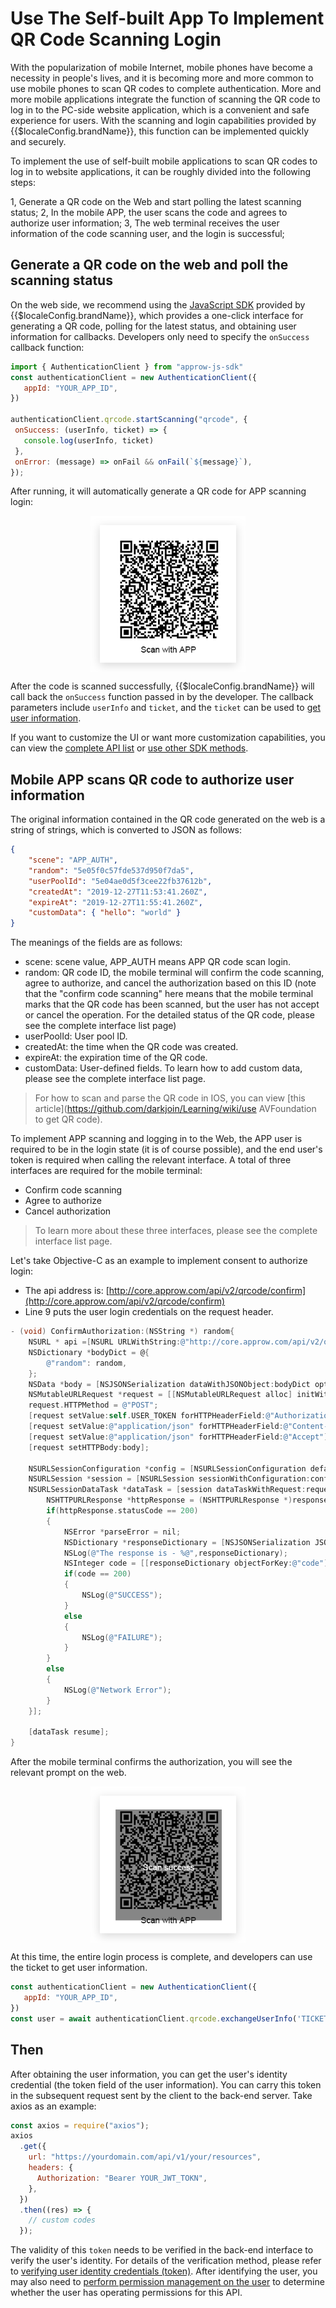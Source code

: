 # Use The Self-built App To Implement QR Code Scanning Login

<LastUpdated/>

With the popularization of mobile Internet, mobile phones have become a necessity in people's lives, and it is becoming more and more common to use mobile phones to scan QR codes to complete authentication. More and more mobile applications integrate the function of scanning the QR code to log in to the PC-side website application, which is a convenient and safe experience for users. With the scanning and login capabilities provided by {{$localeConfig.brandName}}, this function can be implemented quickly and securely.

To implement the use of self-built mobile applications to scan QR codes to log in to website applications, it can be roughly divided into the following steps:

1, Generate a QR code on the Web and start polling the latest scanning status;
2, In the mobile APP, the user scans the code and agrees to authorize user information;
3, The web terminal receives the user information of the code scanning user, and the login is successful;

## Generate a QR code on the web and poll the scanning status

On the web side, we recommend using the [JavaScript SDK](/reference/sdk-for-node/authentication/QrCodeAuthenticationClient.md) provided by {{$localeConfig.brandName}}, which provides a one-click interface for generating a QR code, polling for the latest status, and obtaining user information for callbacks. Developers only need to specify the `onSuccess` callback function:

```js
import { AuthenticationClient } from "approw-js-sdk"
const authenticationClient = new AuthenticationClient({
   appId: "YOUR_APP_ID",
})

authenticationClient.qrcode.startScanning("qrcode", {
 onSuccess: (userInfo, ticket) => {
   console.log(userInfo, ticket)
 },
 onError: (message) => onFail && onFail(`${message}`),
});
```

After running, it will automatically generate a QR code for APP scanning login:

<img src="./images/use-self-app1.png" style="display:block;margin: 0 auto;" height="250">

After the code is scanned successfully, {{$localeConfig.brandName}} will call back the `onSuccess` function passed in by the developer. The callback parameters include `userInfo` and `ticket`, and the `ticket` can be used to [get user information](./full-api-list.md#To-get-user-information-by-ticket).

If you want to customize the UI or want more customization capabilities, you can view the [complete API list](./full-api-list.md) or [use other SDK methods](/reference/sdk-for-node/authentication/QrCodeAuthenticationClient.md).

## Mobile APP scans QR code to authorize user information

The original information contained in the QR code generated on the web is a string of strings, which is converted to JSON as follows:

```json
{
    "scene": "APP_AUTH",
    "random": "5e05f0c57fde537d950f7da5",
    "userPoolId": "5e04ae0d5f3cee22fb37612b",
    "createdAt": "2019-12-27T11:53:41.260Z",
    "expireAt": "2019-12-27T11:55:41.260Z",
    "customData": { "hello": "world" }
}
```

The meanings of the fields are as follows:
- scene: scene value, APP_AUTH means APP QR code scan login.
- random: QR code ID, the mobile terminal will confirm the code scanning, agree to authorize, and cancel the authorization based on this ID (note that the "confirm code scanning" here means that the mobile terminal marks that the QR code has been scanned, but the user has not accept or cancel the operation. For the detailed status of the QR code, please see the complete interface list page)
- userPoolId: User pool ID.
- createdAt: the time when the QR code was created.
- expireAt: the expiration time of the QR code.
- customData: User-defined fields. To learn how to add custom data, please see the complete interface list page.

> For how to scan and parse the QR code in IOS, you can view [this article](https://github.com/darkjoin/Learning/wiki/use AVFoundation to get QR code).

To implement APP scanning and logging in to the Web, the APP user is required to be in the login state (it is of course possible), and the end user's token is required when calling the relevant interface. A total of three interfaces are required for the mobile terminal:
- Confirm code scanning
- Agree to authorize
- Cancel authorization

> To learn more about these three interfaces, please see the complete interface list page.

Let's take Objective-C as an example to implement consent to authorize login:

- The api address is: [http://core.approw.com/api/v2/qrcode/confirm](http://core.approw.com/api/v2/qrcode/confirm)
- Line 9 puts the user login credentials on the request header.

```objectivec
- (void) ConfirmAuthorization:(NSString *) random{
    NSURL * api =[NSURL URLWithString:@"http://core.approw.com/api/v2/qrcode/confirm"];
    NSDictionary *bodyDict = @{
        @"random": random,
    };
    NSData *body = [NSJSONSerialization dataWithJSONObject:bodyDict options:kNilOptions error:nil];
    NSMutableURLRequest *request = [[NSMutableURLRequest alloc] initWithURL:api];
    request.HTTPMethod = @"POST";
    [request setValue:self.USER_TOKEN forHTTPHeaderField:@"Authorization"];
    [request setValue:@"application/json" forHTTPHeaderField:@"Content-Type"];
    [request setValue:@"application/json" forHTTPHeaderField:@"Accept"];
    [request setHTTPBody:body];

    NSURLSessionConfiguration *config = [NSURLSessionConfiguration defaultSessionConfiguration];
    NSURLSession *session = [NSURLSession sessionWithConfiguration:config];
    NSURLSessionDataTask *dataTask = [session dataTaskWithRequest:request completionHandler:^(NSData *data, NSURLResponse *response, NSError *error) {
        NSHTTPURLResponse *httpResponse = (NSHTTPURLResponse *)response;
        if(httpResponse.statusCode == 200)
        {
            NSError *parseError = nil;
            NSDictionary *responseDictionary = [NSJSONSerialization JSONObjectWithData:data options:0 error:&parseError];
            NSLog(@"The response is - %@",responseDictionary);
            NSInteger code = [[responseDictionary objectForKey:@"code"] integerValue];
            if(code == 200)
            {
                NSLog(@"SUCCESS");
            }
            else
            {
                NSLog(@"FAILURE");
            }
        }
        else
        {
            NSLog(@"Network Error");
        }
    }];

    [dataTask resume];
}
```

After the mobile terminal confirms the authorization, you will see the relevant prompt on the web.

<img src="./images/use-self-app2.png" style="display:block;margin: 0 auto;" height="250">


At this time, the entire login process is complete, and developers can use the ticket to get user information.

```javascript
const authenticationClient = new AuthenticationClient({
   appId: "YOUR_APP_ID",
})
const user = await authenticationClient.qrcode.exchangeUserInfo('TICKET')
```

## Then

After obtaining the user information, you can get the user's identity credential (the token field of the user information). You can carry this token in the subsequent request sent by the client to the back-end server. Take axios as an example:

```js
const axios = require("axios");
axios
  .get({
    url: "https://yourdomain.com/api/v1/your/resources",
    headers: {
      Authorization: "Bearer YOUR_JWT_TOKN",
    },
  })
  .then((res) => {
    // custom codes
  });
```
The validity of this `token` needs to be verified in the back-end interface to verify the user's identity. For details of the verification method, please refer to [verifying user identity credentials (token)](/guides/faqs/how-to-validate-user-token.html). After identifying the user, you may also need to [perform permission management on the user](/guides/access-control/) to determine whether the user has operating permissions for this API.
